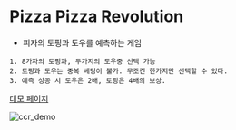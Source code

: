 # Pizza Pizza Revolution
- 피자의 토핑과 도우를 예측하는 게임
```
1. 8가자의 토핑과, 두가지의 도우중 선택 가능
2. 토핑과 도우는 중복 베팅이 불가. 무조건 한가지만 선택할 수 있다.
3. 예측 성공 시 도우은 2배, 토핑은 4배의 보상.

```

[데모 페이지](https://asset.moss.land/CCR/index.html)

![ccr_demo](https://user-images.githubusercontent.com/13128375/206963845-d94db687-0644-4314-8bb9-38d5885c5786.gif)
